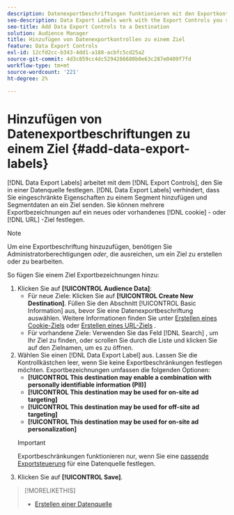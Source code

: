 ```yaml
---
description: Datenexportbeschriftungen funktionieren mit den Exportkontrollen, die Sie in einer Datenquelle festlegen. Mit Datenexportbeschriftungen können Sie einem Segment keine eingeschränkten Eigenschaften hinzufügen und keine Segmentdaten an ein Ziel senden. Sie können mehrere Exportbezeichnungen auf ein neues oder vorhandenes Cookie- oder URL-Ziel setzen.
seo-description: Data Export Labels work with the Export Controls you set on a data source. Data Export Labels prevent you from adding restricted traits to a segment and from sending segment data to a destination. You can set multiple export labels to a new or existing cookie or URL destination.
seo-title: Add Data Export Controls to a Destination
solution: Audience Manager
title: Hinzufügen von Datenexportkontrollen zu einem Ziel
feature: Data Export Controls
exl-id: 12cfd2cc-b343-4dd1-a188-acbfc5cd25a2
source-git-commit: 4d3c859cc4dc5294286680b0e63c287e0409f7fd
workflow-type: tm+mt
source-wordcount: '221'
ht-degree: 2%

---
```


# Hinzufügen von Datenexportbeschriftungen zu einem Ziel {#add-data-export-labels}

[!DNL Data Export Labels] arbeitet mit dem [!DNL Export Controls], den Sie in einer Datenquelle festlegen. [!DNL Data Export Labels] verhindert, dass Sie eingeschränkte Eigenschaften zu einem Segment hinzufügen und Segmentdaten an ein Ziel senden. Sie können mehrere Exportbezeichnungen auf ein neues oder vorhandenes [!DNL cookie] - oder [!DNL URL] -Ziel festlegen.

>[!NOTE]
>
>Um eine Exportbeschriftung hinzuzufügen, benötigen Sie Administratorberechtigungen *oder*, die ausreichen, um ein Ziel zu erstellen oder zu bearbeiten.

<!-- t_export_labels.xml -->

So fügen Sie einem Ziel Exportbezeichnungen hinzu:

1. Klicken Sie auf **[!UICONTROL Audience Data]**:
   * Für neue Ziele: Klicken Sie auf **[!UICONTROL Create New Destination]**. Füllen Sie den Abschnitt [!UICONTROL Basic Information] aus, bevor Sie eine Datenexportbeschriftung auswählen. Weitere Informationen finden Sie unter [Erstellen eines Cookie-Ziels](../../features/destinations/create-cookie-destination.md) oder [Erstellen eines URL-Ziels](../../features/destinations/create-url-destination.md) .
   * Für vorhandene Ziele: Verwenden Sie das Feld [!DNL Search] , um Ihr Ziel zu finden, oder scrollen Sie durch die Liste und klicken Sie auf den Zielnamen, um es zu öffnen.
1. Wählen Sie einen [!DNL Data Export Label] aus. Lassen Sie die Kontrollkästchen leer, wenn Sie keine Exportbeschränkungen festlegen möchten. Exportbezeichnungen umfassen die folgenden Optionen:
   * **[!UICONTROL This destination may enable a combination with personally identifiable information (PII)]**
   * **[!UICONTROL This destination may be used for on-site ad targeting]**
   * **[!UICONTROL This destination may be used for off-site ad targeting]**
   * **[!UICONTROL This destination may be used for on-site ad personalization]**
   >[!IMPORTANT]
   >
   >Exportbeschränkungen funktionieren nur, wenn Sie eine [passende Exportsteuerung](../../features/data-export-controls.md) für eine Datenquelle festlegen.
1. Klicken Sie auf **[!UICONTROL Save]**.

>[!MORELIKETHIS]
>
>* [Erstellen einer Datenquelle](../../features/manage-datasources.md#create-data-source)
